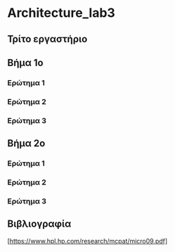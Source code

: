 # Architecture_lab3  

## Τρίτο εργαστήριο   

## Βήμα 1ο  

### Ερώτημα 1   

### Ερώτημα 2  

### Ερώτημα 3   

## Βήμα 2ο  

### Ερώτημα 1   

### Ερώτημα 2  

### Ερώτημα 3   

## Βιβλιογραφία  
[https://www.hpl.hp.com/research/mcpat/micro09.pdf]



